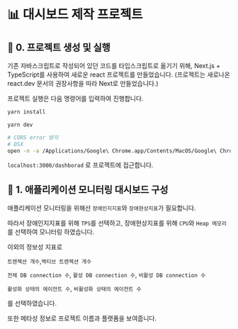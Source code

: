 # 📊 대시보드 제작 프로젝트

## 📌 0. 프로젝트 생성 및 실행

기존 자바스크립트로 작성되어 있던 코드를 타입스크립트로 옮기기 위해, Next.js + TypeScript를 사용하여 새로운 react 프로젝트를 만들었습니다. (프로젝트는 새로나온 react.dev 문서의 권장사항을 따라 Next로 만들었습니다.)

프로젝트 실행은 다음 명령어를 입력하여 진행합니다.

```bash
yarn install

yarn dev

# CORS error 방지
# OSX
open -n -a /Applications/Google\ Chrome.app/Contents/MacOS/Google\ Chrome --args --user-data-dir="/tmp/chrome_dev_test" --disable-web-security
```

`localhost:3000/dashborad` 로 프로젝트에 접근합니다.

## 📌 1. 애플리케이션 모니터링 대시보드 구성

애플리케이션 모니터링을 위해선 `장애인지지표`와 `장애현상지표`가 필요합니다.

따라서 장애인지지표를 위해 `TPS`를 선택하고, 장애현상지표를 위해 `CPU`와 `Heap 메모리`를 선택하여 모니터링 하였습니다.

이외의 정보성 지표로

`트렌젝션 개수`,`액티브 트렌젝션 개수`

`전체 DB connection 수`, `활성 DB connection 수`, `비활성 DB connection 수`

`활성화 상태의 에이전트 수`, `비활성화 상태의 에이전트 수`

를 선택하였습니다.

또한 메타성 정보로 프로젝트 이름과 플랫폼을 보여줍니다.
